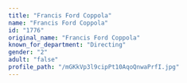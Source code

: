 ```yaml
---
title: "Francis Ford Coppola"
name: "Francis Ford Coppola"
id: "1776"
original_name: "Francis Ford Coppola"
known_for_department: "Directing"
gender: "2"
adult: "false"
profile_path: "/mGKkVp3l9cipPt10AqoQnwaPrfI.jpg"
---
```

